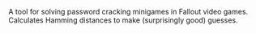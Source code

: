 A tool for solving password cracking minigames in Fallout video games. Calculates Hamming distances to make
(surprisingly good) guesses.
